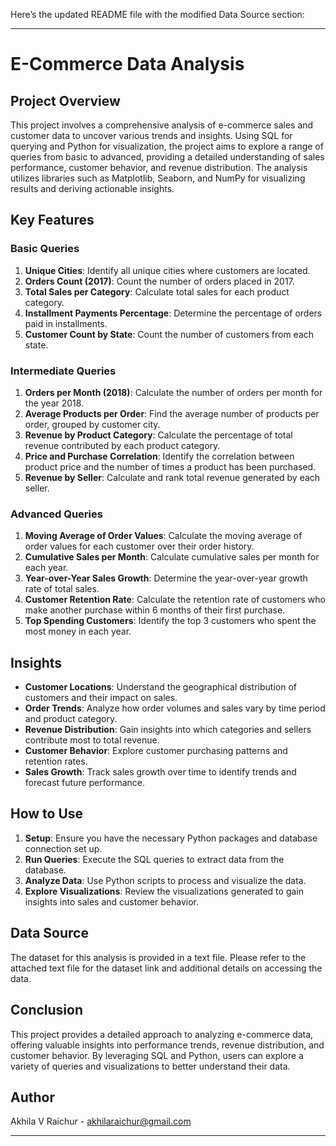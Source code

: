 Here’s the updated README file with the modified Data Source section:

---

# E-Commerce Data Analysis

## Project Overview

This project involves a comprehensive analysis of e-commerce sales and customer data to uncover various trends and insights. Using SQL for querying and Python for visualization, the project aims to explore a range of queries from basic to advanced, providing a detailed understanding of sales performance, customer behavior, and revenue distribution. The analysis utilizes libraries such as Matplotlib, Seaborn, and NumPy for visualizing results and deriving actionable insights.

## Key Features

### Basic Queries
1. **Unique Cities**: Identify all unique cities where customers are located.
2. **Orders Count (2017)**: Count the number of orders placed in 2017.
3. **Total Sales per Category**: Calculate total sales for each product category.
4. **Installment Payments Percentage**: Determine the percentage of orders paid in installments.
5. **Customer Count by State**: Count the number of customers from each state.

### Intermediate Queries
1. **Orders per Month (2018)**: Calculate the number of orders per month for the year 2018.
2. **Average Products per Order**: Find the average number of products per order, grouped by customer city.
3. **Revenue by Product Category**: Calculate the percentage of total revenue contributed by each product category.
4. **Price and Purchase Correlation**: Identify the correlation between product price and the number of times a product has been purchased.
5. **Revenue by Seller**: Calculate and rank total revenue generated by each seller.

### Advanced Queries
1. **Moving Average of Order Values**: Calculate the moving average of order values for each customer over their order history.
2. **Cumulative Sales per Month**: Calculate cumulative sales per month for each year.
3. **Year-over-Year Sales Growth**: Determine the year-over-year growth rate of total sales.
4. **Customer Retention Rate**: Calculate the retention rate of customers who make another purchase within 6 months of their first purchase.
5. **Top Spending Customers**: Identify the top 3 customers who spent the most money in each year.

## Insights

- **Customer Locations**: Understand the geographical distribution of customers and their impact on sales.
- **Order Trends**: Analyze how order volumes and sales vary by time period and product category.
- **Revenue Distribution**: Gain insights into which categories and sellers contribute most to total revenue.
- **Customer Behavior**: Explore customer purchasing patterns and retention rates.
- **Sales Growth**: Track sales growth over time to identify trends and forecast future performance.

## How to Use

1. **Setup**: Ensure you have the necessary Python packages and database connection set up.
2. **Run Queries**: Execute the SQL queries to extract data from the database.
3. **Analyze Data**: Use Python scripts to process and visualize the data.
4. **Explore Visualizations**: Review the visualizations generated to gain insights into sales and customer behavior.

## Data Source

The dataset for this analysis is provided in a text file. Please refer to the attached text file for the dataset link and additional details on accessing the data.

## Conclusion

This project provides a detailed approach to analyzing e-commerce data, offering valuable insights into performance trends, revenue distribution, and customer behavior. By leveraging SQL and Python, users can explore a variety of queries and visualizations to better understand their data.

## Author

Akhila V Raichur - akhilaraichur@gmail.com

---
